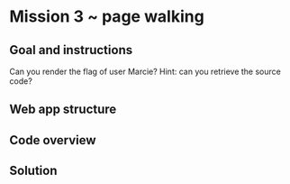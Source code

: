 # Mission 3 ~ page walking
## Goal and instructions
Can you render the flag of user Marcie? Hint: can you retrieve the source code?
## Web app structure
## Code overview
## Solution